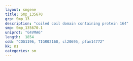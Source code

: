 ```yaml
---
layout: smgene
title: Smp_135670
grp: Smp_13
description: "coiled coil domain containing protein 164"
smp: Smp_135670.1
uniprot: "G4VMA6"
length:  1854
cdd: "COG1196, TIGR02168, cl20695, pfam14772"
kk: ns
categories: sm
---
```

